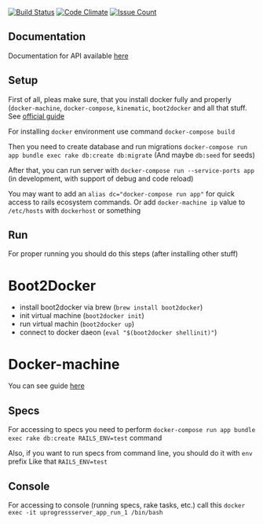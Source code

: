 [![Build Status](https://travis-ci.org/vforvad/Uprogress-server.svg?branch=master)](https://travis-ci.org/vforvad/Uprogress-server)
[![Code Climate](https://codeclimate.com/github/vforvad/Uprogress-server/badges/gpa.svg)](https://codeclimate.com/github/vforvad/Uprogress-server)
[![Issue Count](https://codeclimate.com/github/vforvad/Uprogress-server/badges/issue_count.svg)](https://codeclimate.com/github/vforvad/Uprogress-server)

## Documentation

Documentation for API available [here](https://github.com/vforvad/Uprogress-server/wiki)

## Setup

First of all, pleas make sure, that you install docker fully and properly (`docker-machine`,
  `docker-compose`, `kinematic`, `boot2docker` and all that stuff. See [official guide](https://docs.docker.com/toolbox/toolbox_install_mac/)

For installing `docker` environment use command `docker-compose build`

Then you need to create database and run migrations
`docker-compose run app bundle exec rake db:create db:migrate`
(And maybe `db:seed` for seeds)

After that, you can run server with
`docker-compose run --service-ports app` (in development, with support of debug and code reload)

You may want to add an `alias dc="docker-compose run app"` for quick access to rails ecosystem commands.
Or add `docker-machine ip` value to `/etc/hosts` with `dockerhost` or something

## Run

For proper running you should do this steps (after installing other stuff)

# Boot2Docker

* install boot2docker via brew (`brew install boot2docker`)
* init virtual machine (`boot2docker init`)
* run virtual machin (`boot2docker up`)
* connect to docker daeon (`eval "$(boot2docker shellinit)"`)

# Docker-machine

You can see guide [here](https://docs.docker.com/machine/get-started/)

## Specs

For accessing to specs you need to perform
`docker-compose run app bundle exec rake db:create RAILS_ENV=test` command

Also, if you want to run specs from command line, you should do it with `env` prefix
Like that `RAILS_ENV=test`

## Console

For accessing to console (running specs, rake tasks, etc.)
call this `docker exec -it uprogressserver_app_run_1 /bin/bash`

